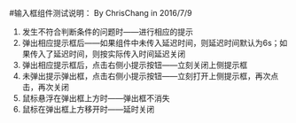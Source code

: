 #输入框组件测试说明：
By ChrisChang in 2016/7/9
1. 发生不符合判断条件的问题时——进行相应的提示
2. 弹出相应提示框后——如果组件中未传入延迟时间，则延迟时间默认为6s；如果传入了延迟时间，则按实际传入时间延迟关闭
3. 弹出相应提示框后，点击右侧小提示按钮——立刻关闭上侧提示框
4. 未弹出提示弹出框，点击右侧小提示按钮——立刻打开上侧提示框，再次点击，再次关闭
5. 鼠标悬浮在弹出框上方时——弹出框不消失
6. 鼠标在弹出框上方移开时——延时关闭
